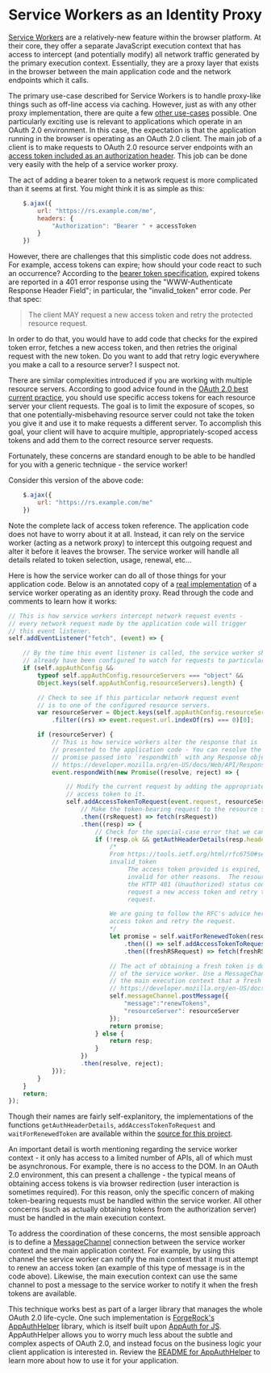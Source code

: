 # Service Workers as an Identity Proxy

[Service Workers](https://developer.mozilla.org/en-US/docs/Web/API/Service_Worker_API) are a relatively-new feature within the browser platform. At their core, they offer a separate JavaScript execution context that has access to intercept (and potentially modify) all network traffic generated by the primary execution context. Essentially, they are a proxy layer that exists in the browser between the main application code and the network endpoints which it calls.

The primary use-case described for Service Workers is to handle proxy-like things such as off-line access via caching. However, just as with any other proxy implementation, there are quite a few [other use-cases](https://developer.mozilla.org/en-US/docs/Web/API/Service_Worker_API#Other_use_case_ideas) possible. One particularly exciting use is relevant to applications which operate in an OAuth 2.0 environment. In this case, the expectation is that the application running in the browser is operating as an OAuth 2.0 client. The main job of a client is to make requests to OAuth 2.0 resource server endpoints with an [access token included as an authorization header](https://tools.ietf.org/html/rfc6750). This job can be done very easily with the help of a service worker proxy.

The act of adding a bearer token to a network request is more complicated than it seems at first. You might think it is as simple as this:

```JavaScript
    $.ajax({
        url: "https://rs.example.com/me",
        headers: {
            "Authorization": "Bearer " + accessToken
        }
    })
```

However, there are challenges that this simplistic code does not address. For example, access tokens can expire; how should your code react to such an occurrence? According to the [bearer token specification](https://tools.ietf.org/html/rfc6750#section-3.1), expired tokens are reported in a 401 error response using the "WWW-Authenticate Response Header Field"; in particular, the "invalid_token" error code. Per that spec:

> The client MAY request a new access token and retry the protected resource request.

In order to do that, you would have to add code that checks for the expired token error, fetches a new access token, and then retries the original request with the new token. Do you want to add that retry logic everywhere you make a call to a resource server? I suspect not.

There are similar complexities introduced if you are working with multiple resource servers. According to good advice found in the [OAuth 2.0 best current practice](https://tools.ietf.org/id/draft-ietf-oauth-security-topics-10.html#aud_restriction), you should use specific access tokens for each resource server your client requests. The goal is to limit the exposure of scopes, so that one potentially-misbehaving resource server could not take the token you give it and use it to make requests a different server. To accomplish this goal, your client will have to acquire multiple, appropriately-scoped access tokens and add them to the correct resource server requests.

Fortunately, these concerns are standard enough to be able to be handled for you with a generic technique - the service worker!

Consider this version of the above code:

```JavaScript
    $.ajax({
        url: "https://rs.example.com/me"
    })
```

Note the complete lack of access token reference. The application code does not have to worry about it at all. Instead, it can rely on the service worker (acting as a network proxy) to intercept this outgoing request and alter it before it leaves the browser. The service worker will handle all details related to token selection, usage, renewal, etc...

Here is how the service worker can do all of those things for your application code. Below is an annotated copy of a [real implementation](https://www.npmjs.com/package/appauthhelper) of a service worker operating as an identity proxy. Read through the code and comments to learn how it works:

```JavaScript
// This is how service workers intercept network request events -
// every network request made by the application code will trigger
// this event listener.
self.addEventListener("fetch", (event) => {

    // By the time this event listener is called, the service worker should
    // already have been configured to watch for requests to particular servers.
    if (self.appAuthConfig &&
        typeof self.appAuthConfig.resourceServers === "object" &&
        Object.keys(self.appAuthConfig.resourceServers).length) {

        // Check to see if this particular network request event
        // is to one of the configured resource servers.
        var resourceServer = Object.keys(self.appAuthConfig.resourceServers)
            .filter((rs) => event.request.url.indexOf(rs) === 0)[0];

        if (resourceServer) {
            // This is how service workers alter the response that is
            // presented to the application code - You can resolve the
            // promise passed into `respondWith` with any Response object.
            // https://developer.mozilla.org/en-US/docs/Web/API/Response
            event.respondWith(new Promise((resolve, reject) => {

                // Modify the current request by adding the appropriate
                // access token to it.
                self.addAccessTokenToRequest(event.request, resourceServer)
                    // Make the token-bearing request to the resource server.
                    .then((rsRequest) => fetch(rsRequest))
                    .then((resp) => {
                        // Check for the special-case error that we can possibly recover from.
                        if (!resp.ok && getAuthHeaderDetails(resp.headers)["error"] === "invalid_token") {
                            /*
                            From https://tools.ietf.org/html/rfc6750#section-3.1:
                            invalid_token
                                 The access token provided is expired, revoked, malformed, or
                                 invalid for other reasons.  The resource SHOULD respond with
                                 the HTTP 401 (Unauthorized) status code.  The client MAY
                                 request a new access token and retry the protected resource
                                 request.

                            We are going to follow the RFC's advice here and try to request a new
                            access token and retry the request.
                            */
                            let promise = self.waitForRenewedToken(resourceServer)
                                .then(() => self.addAccessTokenToRequest(event.request, resourceServer))
                                .then((freshRSRequest) => fetch(freshRSRequest));

                            // The act of obtaining a fresh token is done outside
                            // of the service worker. Use a MessageChannel to signal
                            // the main execution context that a fresh token is needed.
                            // https://developer.mozilla.org/en-US/docs/Web/API/MessageChannel
                            self.messageChannel.postMessage({
                                "message":"renewTokens",
                                "resourceServer": resourceServer
                            });
                            return promise;
                        } else {
                            return resp;
                        }
                    })
                    .then(resolve, reject);
            }));
        }
    }
    return;
});
```

Though their names are fairly self-explanitory, the implementations of the functions `getAuthHeaderDetails`, `addAccessTokenToRequest` and `waitForRenewedToken` are available within the [source for this project](https://github.com/ForgeRock/appAuthHelper/blob/master/appAuthServiceWorker.js).

An important detail is worth mentioning regarding the service worker context - it only has access to a limited number of APIs, all of which must be asynchronous. For example, there is no access to the DOM. In an OAuth 2.0 environment, this can present a challenge - the typical means of obtaining access tokens is via browser redirection (user interaction is sometimes required). For this reason, only the specific concern of making token-bearing requests must be handled within the service worker. All other concerns (such as actually obtaining tokens from the authorization server) must be handled in the main execution context.

To address the coordination of these concerns, the most sensible approach is to define a [MessageChannel](https://developer.mozilla.org/en-US/docs/Web/API/MessageChannel) connection between the service worker context and the main application context. For example, by using this channel the service worker can notify the main context that it must attempt to renew an access token (an example of this type of message is in the code above). Likewise, the main execution context can use the same channel to post a message to the service worker to notify it when the fresh tokens are available.

This technique works best as part of a larger library that manages the whole OAuth 2.0 life-cycle. One such implementation is [ForgeRock's AppAuthHelper](https://www.npmjs.com/package/appauthhelper) library, which is itself built upon [AppAuth for JS](https://github.com/openid/AppAuth-JS). AppAuthHelper allows you to worry much less about the subtle and complex aspects of OAuth 2.0, and instead focus on the business logic your client application is interested in. Review the [README for AppAuthHelper](https://github.com/ForgeRock/appAuthHelper/blob/master/README.md) to learn more about how to use it for your application.
